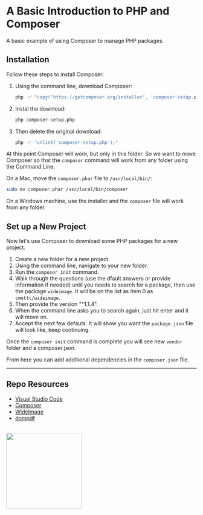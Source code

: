 # A Basic Introduction to PHP and Composer

A basic example of using Composer to manage PHP packages.

## Installation

Follow these steps to install Composer:

1. Using the command line, download Composer:

    ```sh
    php -r "copy('https://getcomposer.org/installer', 'composer-setup.php');"
    ```

2. Instal the download:
    
    ```sh
    php composer-setup.php
    ```

3. Then delete the original download:
    
    ```sh
    php -r "unlink('composer-setup.php');"
    ```

At this point Composer will work, but only in this folder. So we want to move Composer so that the ```composer``` command will work from any folder using the Command Line.

On a Mac, move the `composer.phar` file to `/usr/local/bin/`: 

```sh
sudo mv composer.phar /usr/local/bin/composer
```

On a Windows machine, use the installer and the `composer` file will work from any folder.

## Set up a New Project

Now let's use Composer to download some PHP packages for a new project. 

1. Create a new folder for a new project.
2. Using the command line, navigate to your new folder.
3. Run the `composer init` command.
4. Walk through the questions (use the dfault answers or provide information if needed) until you needs to search for a package, then use the package `wideimage`. It will be on the list as item 0 as `cmottt/wideimage`.
5. Then provide the version "^1.1.4".
6. When the command line asks you to search again, just hit enter and it will move on.
7. Accept the next few defauts. It will show you want the `package.json` file will look like, keep continuing. 

Once the `composer init` command is complete you will see new `vendor` folder and a composer.json. 

From here you can add additional dependencies in the `composer.json` file.

***

## Repo Resources

* [Visual Studio Code](https://code.visualstudio.com/)
* [Composer](https://getcomposer.org/)
* [WideImage](https://packagist.org/packages/smottt/wideimage)
* [dompdf](https://packagist.org/packages/dompdf/dompdf)

<br>
<a href="https://codeadam.ca">
<img src="https://cdn.codeadam.ca/images@1.0.0/codeadam-logo-coloured-horizontal.png" width="200">
</a>
